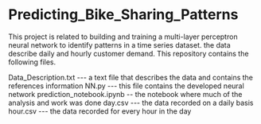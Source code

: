 # Predicting_Bike_Sharing_Patterns

This project is related to building and training a multi-layer perceptron neural network to identify patterns in a time series dataset. the data describe daily and hourly customer demand. This repository contains the following files.

Data_Description.txt --- a text file that describes the data and contains the references information
NN.py --- this file contains the developed neural network
prediction_notebook.ipynb -- the notebook where much of the analysis and work was done
day.csv --- the data recorded on a daily basis 
hour.csv --- the data recorded for every hour in the day
